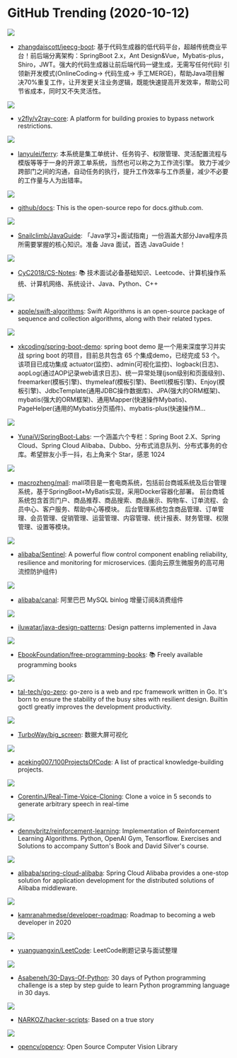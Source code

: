 # GitHub Trending (2020-10-12)

![](https://img.shields.io/badge/Java-New%20349-green?style=flat-square&logo=appveyor)
- [zhangdaiscott/jeecg-boot](https://github.com/zhangdaiscott/jeecg-boot): 基于代码生成器的低代码平台，超越传统商业平台！前后端分离架构：SpringBoot 2.x，Ant Design&Vue，Mybatis-plus，Shiro，JWT。强大的代码生成器让前后端代码一键生成，无需写任何代码! 引领新开发模式(OnlineCoding-> 代码生成-> 手工MERGE)，帮助Java项目解决70%重复工作，让开发更关注业务逻辑，既能快速提高开发效率，帮助公司节省成本，同时又不失灵活性。

![](https://img.shields.io/badge/Go-New%20244-green?style=flat-square&logo=appveyor)
- [v2fly/v2ray-core](https://github.com/v2fly/v2ray-core): A platform for building proxies to bypass network restrictions.

![](https://img.shields.io/badge/Go-New%20231-green?style=flat-square&logo=appveyor)
- [lanyulei/ferry](https://github.com/lanyulei/ferry): 本系统是集工单统计、任务钩子、权限管理、灵活配置流程与模版等等于一身的开源工单系统，当然也可以称之为工作流引擎。 致力于减少跨部门之间的沟通，自动任务的执行，提升工作效率与工作质量，减少不必要的工作量与人为出错率。

![](https://img.shields.io/badge/JavaScript-New%20475-green?style=flat-square&logo=appveyor)
- [github/docs](https://github.com/github/docs): This is the open-source repo for docs.github.com.

![](https://img.shields.io/badge/Java-New%20262-green?style=flat-square&logo=appveyor)
- [Snailclimb/JavaGuide](https://github.com/Snailclimb/JavaGuide): 「Java学习+面试指南」一份涵盖大部分Java程序员所需要掌握的核心知识。准备 Java 面试，首选 JavaGuide！

![](https://img.shields.io/badge/Java-New%20210-green?style=flat-square&logo=appveyor)
- [CyC2018/CS-Notes](https://github.com/CyC2018/CS-Notes): 📚 技术面试必备基础知识、Leetcode、计算机操作系统、计算机网络、系统设计、Java、Python、C++

![](https://img.shields.io/badge/Swift-New%20615-green?style=flat-square&logo=appveyor)
- [apple/swift-algorithms](https://github.com/apple/swift-algorithms): Swift Algorithms is an open-source package of sequence and collection algorithms, along with their related types.

![](https://img.shields.io/badge/Java-New%2075-green?style=flat-square&logo=appveyor)
- [xkcoding/spring-boot-demo](https://github.com/xkcoding/spring-boot-demo): spring boot demo 是一个用来深度学习并实战 spring boot 的项目，目前总共包含 65 个集成demo，已经完成 53 个。 该项目已成功集成 actuator(监控)、admin(可视化监控)、logback(日志)、aopLog(通过AOP记录web请求日志)、统一异常处理(json级别和页面级别)、freemarker(模板引擎)、thymeleaf(模板引擎)、Beetl(模板引擎)、Enjoy(模板引擎)、JdbcTemplate(通用JDBC操作数据库)、JPA(强大的ORM框架)、mybatis(强大的ORM框架)、通用Mapper(快速操作Mybatis)、PageHelper(通用的Mybatis分页插件)、mybatis-plus(快速操作M…

![](https://img.shields.io/badge/Java-New%2074-green?style=flat-square&logo=appveyor)
- [YunaiV/SpringBoot-Labs](https://github.com/YunaiV/SpringBoot-Labs): 一个涵盖六个专栏：Spring Boot 2.X、Spring Cloud、Spring Cloud Alibaba、Dubbo、分布式消息队列、分布式事务的仓库。希望胖友小手一抖，右上角来个 Star，感恩 1024

![](https://img.shields.io/badge/Java-New%20105-green?style=flat-square&logo=appveyor)
- [macrozheng/mall](https://github.com/macrozheng/mall): mall项目是一套电商系统，包括前台商城系统及后台管理系统，基于SpringBoot+MyBatis实现，采用Docker容器化部署。 前台商城系统包含首页门户、商品推荐、商品搜索、商品展示、购物车、订单流程、会员中心、客户服务、帮助中心等模块。 后台管理系统包含商品管理、订单管理、会员管理、促销管理、运营管理、内容管理、统计报表、财务管理、权限管理、设置等模块。

![](https://img.shields.io/badge/Java-New%2031-green?style=flat-square&logo=appveyor)
- [alibaba/Sentinel](https://github.com/alibaba/Sentinel): A powerful flow control component enabling reliability, resilience and monitoring for microservices. (面向云原生微服务的高可用流控防护组件)

![](https://img.shields.io/badge/Java-New%2065-green?style=flat-square&logo=appveyor)
- [alibaba/canal](https://github.com/alibaba/canal): 阿里巴巴 MySQL binlog 增量订阅&消费组件

![](https://img.shields.io/badge/Java-New%2088-green?style=flat-square&logo=appveyor)
- [iluwatar/java-design-patterns](https://github.com/iluwatar/java-design-patterns): Design patterns implemented in Java

![](https://img.shields.io/badge/none-New%20436-green?style=flat-square&logo=appveyor)
- [EbookFoundation/free-programming-books](https://github.com/EbookFoundation/free-programming-books): 📚 Freely available programming books

![](https://img.shields.io/badge/Go-New%20105-green?style=flat-square&logo=appveyor)
- [tal-tech/go-zero](https://github.com/tal-tech/go-zero): go-zero is a web and rpc framework written in Go. It's born to ensure the stability of the busy sites with resilient design. Builtin goctl greatly improves the development productivity.

![](https://img.shields.io/badge/Python-New%20190-green?style=flat-square&logo=appveyor)
- [TurboWay/big_screen](https://github.com/TurboWay/big_screen): 数据大屏可视化

![](https://img.shields.io/badge/none-New%20661-green?style=flat-square&logo=appveyor)
- [aceking007/100ProjectsOfCode](https://github.com/aceking007/100ProjectsOfCode): A list of practical knowledge-building projects.

![](https://img.shields.io/badge/Python-New%20106-green?style=flat-square&logo=appveyor)
- [CorentinJ/Real-Time-Voice-Cloning](https://github.com/CorentinJ/Real-Time-Voice-Cloning): Clone a voice in 5 seconds to generate arbitrary speech in real-time

![](https://img.shields.io/badge/Jupyter%20Notebook-New%20109-green?style=flat-square&logo=appveyor)
- [dennybritz/reinforcement-learning](https://github.com/dennybritz/reinforcement-learning): Implementation of Reinforcement Learning Algorithms. Python, OpenAI Gym, Tensorflow. Exercises and Solutions to accompany Sutton's Book and David Silver's course.

![](https://img.shields.io/badge/Java-New%2050-green?style=flat-square&logo=appveyor)
- [alibaba/spring-cloud-alibaba](https://github.com/alibaba/spring-cloud-alibaba): Spring Cloud Alibaba provides a one-stop solution for application development for the distributed solutions of Alibaba middleware.

![](https://img.shields.io/badge/none-New%20511-green?style=flat-square&logo=appveyor)
- [kamranahmedse/developer-roadmap](https://github.com/kamranahmedse/developer-roadmap): Roadmap to becoming a web developer in 2020

![](https://img.shields.io/badge/Java-New%2096-green?style=flat-square&logo=appveyor)
- [yuanguangxin/LeetCode](https://github.com/yuanguangxin/LeetCode): LeetCode刷题记录与面试整理

![](https://img.shields.io/badge/Python-New%20275-green?style=flat-square&logo=appveyor)
- [Asabeneh/30-Days-Of-Python](https://github.com/Asabeneh/30-Days-Of-Python): 30 days of Python programming challenge is a step by step guide to learn Python programming language in 30 days.

![](https://img.shields.io/badge/JavaScript-New%20438-green?style=flat-square&logo=appveyor)
- [NARKOZ/hacker-scripts](https://github.com/NARKOZ/hacker-scripts): Based on a true story

![](https://img.shields.io/badge/C%2B%2B-New%20116-green?style=flat-square&logo=appveyor)
- [opencv/opencv](https://github.com/opencv/opencv): Open Source Computer Vision Library

